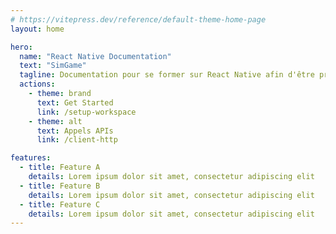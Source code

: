 ```yaml
---
# https://vitepress.dev/reference/default-theme-home-page
layout: home

hero:
  name: "React Native Documentation"
  text: "SimGame"
  tagline: Documentation pour se former sur React Native afin d'être prêt pour le SimGame.
  actions:
    - theme: brand
      text: Get Started
      link: /setup-workspace
    - theme: alt
      text: Appels APIs
      link: /client-http

features:
  - title: Feature A
    details: Lorem ipsum dolor sit amet, consectetur adipiscing elit
  - title: Feature B
    details: Lorem ipsum dolor sit amet, consectetur adipiscing elit
  - title: Feature C
    details: Lorem ipsum dolor sit amet, consectetur adipiscing elit
---
```

